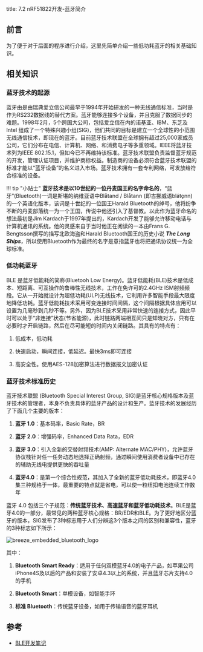 title: 7.2 nRF51822开发-蓝牙简介


## 前言

为了便于对于后面的程序进行介绍，这里先简单介绍一些低功耗蓝牙的相关基础知识。

## 相关知识

### 蓝牙技术的起源

蓝牙由是由瑞典爱立信公司最早于1994年开始研发的一种无线通信标准，当时是作为RS232数据线的替代方案。蓝牙能够连接多个设备，并且克服了数据同步的难题。1998年2月，5个跨国大公司，包括爱立信在内的诺基亚、IBM、东芝及 Intel 组成了一个特殊兴趣小组(SIG)，他们共同的目标是建立一个全球性的小范围无线通信技术，即现在的蓝牙。目前蓝牙技术联盟在全球拥有超过25,000家成员公司，它们分布在电信、计算机、网络、和消费电子等多重领域。IEEE将蓝牙技术列为IEEE 802.15.1，但如今已不再维持该标准。蓝牙技术联盟负责监督蓝牙规范的开发，管理认证项目，并维护商标权益。制造商的设备必须符合蓝牙技术联盟的标准才能以“蓝牙设备”的名义进入市场。蓝牙技术拥有一套专利网络，可发放给符合标准的设备。

!!! tip "小贴士"
    **蓝牙技术是以10世纪的一位丹麦国王的名字命名的**，“蓝牙”(Bluetooth)一词是斯堪的纳维亚语中Blåtand / Blåtann (即古挪威语blátǫnn)的一个英语化版本，该词是十世纪的一位国王Harald Bluetooth的绰号，他将纷争不断的丹麦部落统一为一个王国，传说中他还引入了基督教。以此作为蓝牙命名的想法最初是Jim Kardach于1997年提出的，Kardach开发了能够允许移动电话与计算机通讯的系统。他的灵感来自于当时他正在阅读的一本由Frans G. Bengtsson撰写的描写北欧海盗和Harald Bluetooth国王的历史小说 ***The Long Ships***，所以使用Bluetooth作为最终的名字是意指蓝牙也将把通讯协议统一为全球标准。

### 低功耗蓝牙

BLE 是蓝牙低能耗的简称(Bluetooh Low Energy)。蓝牙低能耗(BLE)技术是低成本、短距离、可互操作的鲁棒性无线技术，工作在免许可的2.4GHz ISM射频频段。它从一开始就设计为超低功耗(ULP)无线技术，它利用许多智能手段最大限度地降低功耗。蓝牙低能耗技术采用可变连接时间间隔，这个间隔根据具体应用可以设置为几毫秒到几秒不等。另外，因为BLE技术采用非常快速的连接方式，因此平时可以处于“非连接”状态(节省能源)，此时链路两端相互间只是知晓对方，只有在必要时才开启链路，然后在尽可能短的时间内关闭链路。其具有的特点有：

1. 低成本，低功耗

2. 快速启动，瞬间连接，低延迟。最快3ms即可连接

3. 高安全性。使用AES-128加密算法进行数据报文加密认证

### 蓝牙技术标准历史

蓝牙技术联盟 (Bluetooth Special Interest Group, SIG)是蓝牙核心规格版本及蓝牙技术的管理者，本身不负责具体的蓝牙产品的设计和生产。蓝牙技术的发展经历了下面几个主要的版本：

1. **蓝牙 1.0**：基本码率，Basic Rate，BR

2. **蓝牙 2.0**：增强码率，Enhanced Data Rata，EDR

3. **蓝牙 3.0**：引入全新的交替射频技术(AMP:  Alternate MAC/PHY)，允许蓝牙协议栈针对任一任务动态地选择正确射频，通过瞬间使用消费者设备中已存在的辅助无线电提供更快的吞吐量

4. **蓝牙4.0**：是第一个综合性规范，其加入了全新的蓝牙低功耗技术，即蓝牙4.0集三种规格于一体，最重要的特点就是省电，可以使一粒纽扣电池连续工作数年

蓝牙 4.0 包括三个子规范：**传统蓝牙技术、高速蓝牙和蓝牙低功耗技术**。BLE是蓝牙4.0的一部分，最常见的两种蓝牙核心规格：BR/EDR和BLE。为了更好地区分蓝牙的版本，SIG发布了3种标志用于人们分辨这3个版本之间的区别和兼容性，蓝牙的3种标志如下所示：

![breeze_embedded_bluetooth_logo](https://microdynamics-1256406063.cos.ap-shanghai.myqcloud.com/breeze/embedded/bluetooth_logo.jpg)


其中：

1. **Bluetooth Smart Ready**：适用于任何双模蓝牙4.0的电子产品，如苹果公司iPhone4S及以后的产品和安装了安卓4.3以上的系统，并且蓝牙芯片支持4.0的手机

2. **Bluetooth Smart**：单模设备，如智能手环

3. **标准 Bluetooth**：传统蓝牙设备，如用于传输语音的蓝牙耳机

## 参考

* [BLE开发笔记]()